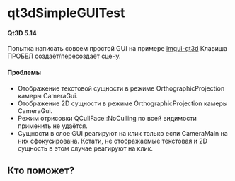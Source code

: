 # qt3dSimpleGUITest

#### Qt3D 5.14

Попытка написать совсем простой GUI на примере [imgui-qt3d](https://github.com/alpqr/imgui-qt3d)
Клавиша ПРОБЕЛ создаёт/пересоздаёт сцену.

#### Проблемы
- Отображение текстовой сущности в режиме OrthographicProjection камеры CameraGui.
- Отображение 2D сущности в режиме OrthographicProjection камеры CameraGui.
- Режим отрисовки QCullFace::NoCulling по всей видимости применить не удаётся.
- Сущности в слое GUI реагируют на клик только если CameraMain на них сфокусирована. Кстати, не отображаемые текстовая и 2D сущность в этом случае реагируют на клик.

## Кто поможет?
